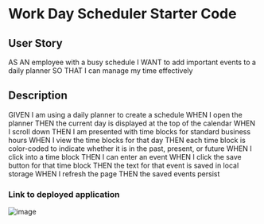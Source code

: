 # Work Day Scheduler Starter Code

## User Story
AS AN employee with a busy schedule
I WANT to add important events to a daily planner
SO THAT I can manage my time effectively

## Description
GIVEN I am using a daily planner to create a schedule
WHEN I open the planner
THEN the current day is displayed at the top of the calendar
WHEN I scroll down
THEN I am presented with time blocks for standard business hours
WHEN I view the time blocks for that day
THEN each time block is color-coded to indicate whether it is in the past, present, or future
WHEN I click into a time block
THEN I can enter an event
WHEN I click the save button for that time block
THEN the text for that event is saved in local storage
WHEN I refresh the page
THEN the saved events persist

### Link to deployed application


![image](https://user-images.githubusercontent.com/88916856/138007398-56ff58a2-eb68-48ab-9a74-7067eb01b264.png)

